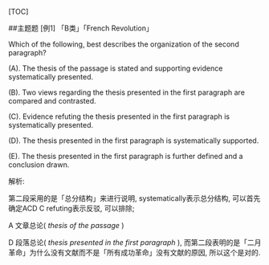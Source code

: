 [TOC]

##主题题
[例1] 「B类」「French Revolution」

Which of the following, best describes the organization of the second paragraph?

(A). The thesis of the passage is stated and supporting evidence systematically presented.

(B). Two views regarding the thesis presented in the first paragraph are compared and contrasted.

(C). Evidence refuting the thesis presented in the first paragraph is systematically presented.

(D). The thesis presented in the first paragraph is systematically supported.

(E). The thesis presented in the first paragraph is further defined and a conclusion drawn.

解析:

第二段采用的是「总分结构」来进行说明, systematically表示总分结构, 可以首先确定ACD
C refuting表示反驳, 可以排除;

A 文章总论( _thesis of the passage_ )

D 段落总论( _thesis presented in the first paragraph_ ), 而第二段表明的是「二月革命」为什么没有文献而不是「所有成功革命」没有文献的原因, 所以这个是对的.